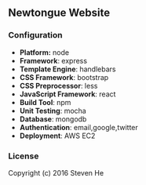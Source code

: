 ## Newtongue Website

### Configuration
- **Platform:** node
- **Framework**: express
- **Template Engine**: handlebars
- **CSS Framework**: bootstrap
- **CSS Preprocessor**: less
- **JavaScript Framework**: react
- **Build Tool**: npm
- **Unit Testing**: mocha
- **Database**: mongodb
- **Authentication**: email,google,twitter
- **Deployment**: AWS EC2

### License

Copyright (c) 2016 Steven He
